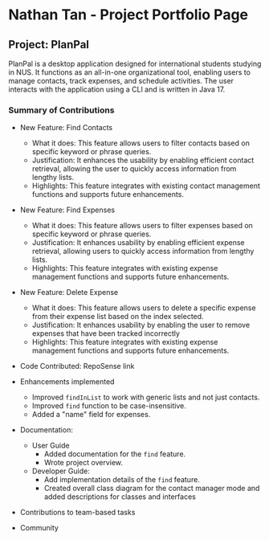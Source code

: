 # Nathan Tan - Project Portfolio Page

## Project: PlanPal
PlanPal is a desktop application designed for international students studying in NUS. It functions as an all-in-one organizational tool, enabling users to manage contacts, track expenses, and schedule activities. The user interacts with the application using a CLI and is written in Java 17.

### Summary of Contributions
* New Feature: Find Contacts
  * What it does: This feature allows users to filter contacts based on specific keyword or phrase queries.
  * Justification: It enhances the usability by enabling efficient contact retrieval, allowing the user to quickly access information from lengthy lists.
  * Highlights: This feature integrates with existing contact management functions and supports future enhancements.

* New Feature: Find Expenses
  * What it does: This feature allows users to filter expenses based on specific keyword or phrase queries. 
  * Justification: It enhances usability by enabling efficient expense retrieval, allowing users to quickly access information from lengthy lists. 
  * Highlights: This feature integrates with existing expense management functions and supports future enhancements.

* New Feature: Delete Expense
  * What it does: This feature allows users to delete a specific expense from their expense list based on the index selected.
  * Justification: It enhances usability by enabling the user to remove expenses that have been tracked incorrectly
  * Highlights: This feature integrates with existing expense management functions and supports future enhancements.


* Code Contributed: RepoSense link


* Enhancements implemented
  * Improved `findInList` to work with generic lists and not just contacts.
  * Improved `find` function to be case-insensitive.
  * Added a "name" field for expenses.


* Documentation:
  * User Guide
    * Added documentation for the `find` feature.
    * Wrote project overview.
  * Developer Guide:
    * Add implementation details of the `find` feature.
    * Created overall class diagram for the contact manager mode and added descriptions for classes and interfaces


* Contributions to team-based tasks


* Community
